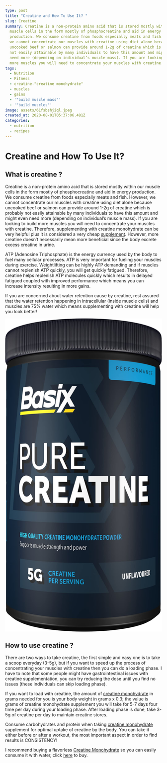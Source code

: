 ```yaml
---
type: post
title: "Creatine and How To Use It? "
slug: Creatine
summary: Creatine is a non-protein amino acid that is stored mostly within our
  muscle cells in the form mostly of phosphocreatine and aid in energy
  production. We consume creatine from foods especially meats and fish. However,
  we cannot concentrate our muscles with creatine using diet alone because
  uncooked beef or salmon can provide around 1-2g of creatine which is probably
  not easily attainable by many individuals to have this amount and might even
  need more (depending on individual’s muscle mass). If you are looking to build
  more muscles you will need to concentrate your muscles with creatine.
tags:
  - Nutrition
  - Fitness
  - creatine."creatine monohydrate"
  - muscles
  - gains
  - '"build muscle mass"'
  - '"build muscles"'
image: assets/61fsbshjiql.jpeg
created_at: 2020-08-01T05:37:06.481Z
categories:
  - nutrition
  - recipes
---
```

# Creatine and How To Use It? 

## What is creatine ?

Creatine is a non-protein amino acid that is stored mostly within our muscle cells in the form mostly of phosphocreatine and aid in energy production. We consume creatine from foods especially meats and fish. However, we cannot concentrate our muscles with creatine using diet alone because uncooked beef or salmon can provide around 1-2g of creatine which is probably not easily attainable by many individuals to have this amount and might even need more (depending on individual’s muscle mass). If you are looking to build more muscles you will need to concentrate your muscles with creatine. Therefore, supplementing with creatine monohydrate can be very helpful plus it is considered a very cheap [supplement](https://amzn.to/3dsNkl6). However, more creatine doesn’t necessarily mean more beneficial since the body excrete excess creatine in urine.

ATP (Adenosine Triphosphate) is the energy currency used by the body to fuel many cellular processes. ATP is very important for fueling your muscles during exercise. Weightlifting can be highly ATP demanding and if muscles cannot replenish ATP quickly, you will get quickly fatigued. Therefore, creatine helps replenish ATP molecules quickly which results in delayed fatigued coupled with improved performance which means you can increase intensity resulting in more gains.

If you are concerned about water retention cause by creatine, rest assured that the water retention happening in intracellular (inside muscle cells) and muscles are 75% water which means supplementing with creatine will help you look better!

![](assets/61fsbshjiql.jpeg)

## How to use creatine ?

There are two ways to take creatine, the first simple and easy one is to take a scoop everyday (3-5g), but if you want to speed up the process of concentrating your muscles with creatine then you can do a loading phase. I have to note that some people might have gastrointestinal issues with creatine supplementation, you can try reducing the dose until you find no issues (these individuals can skip loading phase).

If you want to load with creatine, the amount of [creatine monohydrate](https://amzn.to/3dsNkl6) in grams needed for you is your body weight in grams x 0.3; the value is grams of creatine monohydrate supplement you will take for 5-7 days four time per day during your loading phase. After loading phase is done, take 3-5g of creatine per day to maintain creatine stores.

Consume carbohydrates and protein when taking [creatine monohydrate](https://amzn.to/3dsNkl6) supplement for optimal uptake of creatine by the body. You can take it either before or after a workout, the most important aspect in order to find results is CONSISTENCY!

I﻿ recommend buying a flavorless [Creatine Monohydrate](https://amzn.to/3dsNkl6) so you can easily consume it with water, click [here](https://amzn.to/3dsNkl6) to buy.